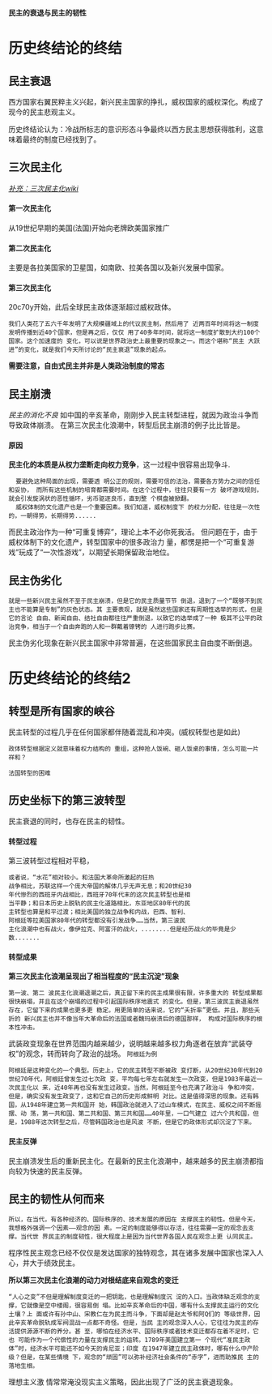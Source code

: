 **民主的衰退与民主的韧性**
# 历史终结论的终结
## 民主衰退
西方国家右翼民粹主义兴起，新兴民主国家的挣扎，威权国家的威权深化。构成了现今的民主悲观主义。

历史终结论认为：冷战所标志的意识形态斗争最终以西方民主思想获得胜利，这意味着最终的制度已经找到了。

## 三次民主化

[*补充：三次民主化wiki*](obsidian://open?vault=%E5%A4%A7%E4%BA%8C%E4%B8%8B&file=%E4%B9%A6%2F%E6%94%BF%E6%B2%BB%2F%E7%AC%94%E8%AE%B0%2F%E5%8F%AF%E8%83%BD%E6%80%A7%E7%9A%84%E8%89%BA%E6%9C%AF%EF%BC%9A%E6%AF%94%E8%BE%83%E6%94%BF%E6%B2%BB%E5%AD%A6%2Fsource%2F%E7%AC%AC%E4%B8%89%E6%B3%A2%E6%B0%91%E4%B8%BB%E5%8C%96.pdf)

#### 第一次民主化
从19世纪早期的美国(法国)开始向老牌欧美国家推广
#### 第二次民主化
主要是各拉美国家的卫星国，如南欧、拉美各国以及新兴发展中国家。
#### 第三次民主化
20c70y开始，此后全球民主政体逐渐超过威权政体。
```
我们人类花了五六千年发明了大规模疆域上的代议民主制，然后用了 近两百年时间将这一制度发明传播到近40个国家，但是再之后，仅仅 用了40多年时间，就将这一制度扩散到大约100个国家。这个加速度的 变化，可以说是世界政治史上最重要的现象之一。而这个堪称“民主 大跃进”的变化，就是我们今天所讨论的“民主衰退”现象的起点。
```
**需要注意，自由式民主并非是人类政治制度的常态**

## 民主崩溃
*民主的消化不良*
如中国的辛亥革命，刚刚步入民主转型进程，就因为政治斗争而导致政体崩溃。
在第三次民主化浪潮中，转型后民主崩溃的例子比比皆是。
#### 原因
**民主化的本质是从权力垄断走向权力竞争**，这一过程中很容易出现争斗.
```
  要避免这种局面的出现，需要透 明公正的规则，需要可信的法治，需要各方势力之间的信任和妥协， 而所有这些机制的培育都需要时间。在这个过程中，往往只要有一方 破坏游戏规则，就会引发旋涡状的恶性循环，劣币驱逐良币，直到整 个棋盘被掀翻。
  威权体制的文化遗产也是一个重要因素。我们知道，威权制度下 的权力分配，往往是一次性的，一朝得势，长期得势......
```
而民主政治作为一种“可重复博弈”，理论上本不必你死我活。 但问题在于，由于威权体制下的文化遗产，转型国家中的很多政治力 量，都愣是把一个“可重复游戏”玩成了“一次性游戏”，以期望长期保留政治地位。

## 民主伪劣化
```
就是一些新兴民主虽然不至于民主崩溃，但是它的民主质量节节 倒退，退到了一个“既够不到民主也不能算是专制”的灰色状态。其 主要表现，就是虽然这些国家还有周期性选举的形式，但是它的言论 自由、新闻自由、结社自由都往往严重倒退，以致它的选举成了一种 极其不公平的政治竞争，相当于一个自由奔跑的人和一群戴着镣铐的 人进行跑步比赛。
```
民主伪劣化现象在新兴民主国家中非常普遍，在这些国家民主自由度不断倒退。

# 历史终结论的终结2
## 转型是所有国家的峡谷
民主转型的过程几乎在任何国家都伴随着混乱和冲突。(威权转型也是如此)
```
政体转型根据定义就意味着权力结构的 重组，这种抢人饭碗、砸人饭桌的事情，怎么可能一片祥和？
```
`法国转型的困难`
## 历史坐标下的第三波转型
民主衰退的同时，也存在民主的韧性。
#### 转型过程
第三波转型过程相对平稳，
```
或者说，“水花”相对较小。和法国大革命所激起的狂热
战争相比，苏联这样一个庞大帝国的解体几乎无声无息；和20世纪30
年代惨烈的西班牙内战相比，西班牙70年代末的这次民主转型也是相
当平静；和日本历史上脱轨的民主化道路相比，东亚地区80年代的民
主转型也算是和平过渡；相比美国的独立战争和内战，巴西、智利、
阿根廷等拉美国家80年代的转型都没有引发战争……当然，第三波民
主化浪潮中也有战火，像伊拉克、阿富汗的战火，........但是经历战火的毕竟是少数.......
```
#### 转型成果
**第三次民主化浪潮呈现出了相当程度的“民主沉淀”现象**
```
第一波、第二 波民主化浪潮退潮之后，真正留下来的民主成果很有限，许多重大的 转型成果都很快崩塌，并且在这个崩塌的过程中引起国际秩序地震式 的变化。但是，第三波民主衰退虽然存在，它留下来的成果也更多更 稳定。用更简单的话来说，它的“夭折率”更低。并且，那些夭折的 新兴民主也并不像当年大革命后的法国或者魏玛崩溃后的德国那样， 构成对国际秩序的根本性冲击。
```
武装政变现象在世界范围内越来越少，说明越来越多权力角逐者在放弃“武装夺权”的观念，转而转向了政治的战场。
`阿根廷为例`
```
阿根廷是这种变化的一个典型。历史上，它的民主转型不断被政 变打断，从20世纪30年代到20世纪70年代，阿根廷曾发生过七次政 变，平均每七年左右就发生一次政变，但是1983年最近一次民主化以 来，近40年再也没有发生过政变。当然，阿根廷至今也充满了政治斗 争和冲突，但是，确实没有发生政变了，这和它自己的历史形成鲜明 对比。这是值得深思的现象。还有韩国，从1948年建立第一共和国开 始，韩国政治就进入了过山车模式，在民主、威权之间不断摇摆、动 荡，第一共和国、第二共和国、第三共和国……40年里，一口气建立 过六个共和国，但是，1988年这次转型之后，尽管韩国政治也是风波 不断，但是它的政体形式却沉淀了下来。
```
#### 民主反弹
民主崩溃发生后的重新民主化。在最新的民主化浪潮中，越来越多的民主崩溃都指向较为快速的民主反弹。

## 民主的韧性从何而来
```
所以，在当代，有各种经济的、国际秩序的、技术发展的原因在 支撑民主的韧性。但是今天，我想格外强调一个因素——观念的因 素。一定的制度能够得以存活，往往需要一定的观念去支撑。当代世 界民主的制度韧性，很大程度上是因为当代世界各国人民在观念上更 认同民主。
```
程序性民主观念已经不仅仅是发达国家的独特观念，其在诸多发展中国家也深入人心，并大于绩效民主。

**所以第三次民主化浪潮的动力对根结底来自观念的变迁**
```
“人心之变”不但是理解制度变迁的一把钥匙，也是理解制度沉 淀的入口。当政体缺乏观念的支撑，它就像是空中楼阁，很容易倒 塌。比如辛亥革命后的中国，哪有什么支撑民主运行的文化土壤？上 面或许有孙中山、宋教仁在为民主而斗争，下面却是赵太爷和阿Q们的 等级世界，因此辛亥革命脱轨成军阀混战一点都不奇怪。但是，当民 主的观念深入人心，它往往为民主的存活提供源源不断的养分。甚 至，哪怕在经济水平、国际秩序或者技术变迁都存在着不足时，它也 可能作为一个代偿性的力量在支撑民主的运转。1789年美国建立第一 个现代“准民主政体”时，经济水平可能还不如今天的肯尼亚；印度 在1947年建立民主政体时，哪有什么中产阶级？但是，在某些情境 下，观念的“顽固”可以弥补经济社会条件的“赤字”，进而助推民 主的落地生根。
```

理想主义激 情常常淹没现实主义策略，因此出现了广泛的民主衰退现象。